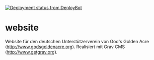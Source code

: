 [![Deployment status from DeployBot](https://foggade.deploybot.com/badge/56046447984632/35201.svg)](http://deploybot.com)

# website
Website für den deutschen Unterstützerverein von God's Golden Acre (http://www.godsgoldenacre.org). 
Realisiert mit Grav CMS (http://www.getgrav.org). 
